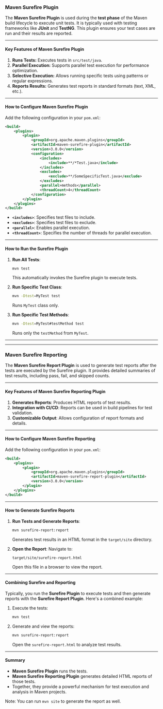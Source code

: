 ### **Maven Surefire Plugin**

The **Maven Surefire Plugin** is used during the **test phase** of the Maven build lifecycle to execute unit tests. It is typically used with testing frameworks like **JUnit** and **TestNG**. This plugin ensures your test cases are run and their results are reported.

---

#### **Key Features of Maven Surefire Plugin**
1. **Runs Tests:** Executes tests in `src/test/java`.
2. **Parallel Execution:** Supports parallel test execution for performance optimization.
3. **Selective Execution:** Allows running specific tests using patterns or regular expressions.
4. **Reports Results:** Generates test reports in standard formats (text, XML, etc.).

---

#### **How to Configure Maven Surefire Plugin**
Add the following configuration in your `pom.xml`:

```xml
<build>
    <plugins>
        <plugin>
            <groupId>org.apache.maven.plugins</groupId>
            <artifactId>maven-surefire-plugin</artifactId>
            <version>3.0.0</version>
            <configuration>
                <includes>
                    <include>**/*Test.java</include>
                </includes>
                <excludes>
                    <exclude>**/SomeSpecificTest.java</exclude>
                </excludes>
                <parallel>methods</parallel>
                <threadCount>4</threadCount>
            </configuration>
        </plugin>
    </plugins>
</build>
```

- **`<includes>`**: Specifies test files to include.
- **`<excludes>`**: Specifies test files to exclude.
- **`<parallel>`**: Enables parallel execution.
- **`<threadCount>`**: Specifies the number of threads for parallel execution.

---

#### **How to Run the Surefire Plugin**
1. **Run All Tests**:
   ```bash
   mvn test
   ```
   This automatically invokes the Surefire plugin to execute tests.

2. **Run Specific Test Class**:
   ```bash
   mvn -Dtest=MyTest test
   ```
   Runs `MyTest` class only.

3. **Run Specific Test Methods**:
   ```bash
   mvn -Dtest=MyTest#testMethod test
   ```
   Runs only the `testMethod` from `MyTest`.

---

---

### **Maven Surefire Reporting**

The **Maven Surefire Report Plugin** is used to generate test reports after the tests are executed by the Surefire plugin. It provides detailed summaries of test results, including pass, fail, and skipped counts.

---

#### **Key Features of Maven Surefire Reporting Plugin**
1. **Generates Reports**: Produces HTML reports of test results.
2. **Integration with CI/CD**: Reports can be used in build pipelines for test validation.
3. **Customizable Output**: Allows configuration of report formats and details.

---

#### **How to Configure Maven Surefire Reporting**
Add the following configuration in your `pom.xml`:

```xml
<build>
    <plugins>
        <plugin>
            <groupId>org.apache.maven.plugins</groupId>
            <artifactId>maven-surefire-report-plugin</artifactId>
            <version>3.0.0</version>
        </plugin>
    </plugins>
</build>
```

---

#### **How to Generate Surefire Reports**
1. **Run Tests and Generate Reports**:
   ```bash
   mvn surefire-report:report
   ```
   Generates test results in an HTML format in the `target/site` directory.

2. **Open the Report**:
   Navigate to:
   ```
   target/site/surefire-report.html
   ```
   Open this file in a browser to view the report.

---

#### **Combining Surefire and Reporting**
Typically, you run the **Surefire Plugin** to execute tests and then generate reports with the **Surefire Report Plugin**. Here's a combined example:

1. Execute the tests:
   ```bash
   mvn test
   ```

2. Generate and view the reports:
   ```bash
   mvn surefire-report:report
   ```
   Open the `surefire-report.html` to analyze test results.

---

#### **Summary**

- **Maven Surefire Plugin** runs the tests.
- **Maven Surefire Reporting Plugin** generates detailed HTML reports of those tests.
- Together, they provide a powerful mechanism for test execution and analysis in Maven projects.

Note: You can run `mvn site` to generate the report as well.
